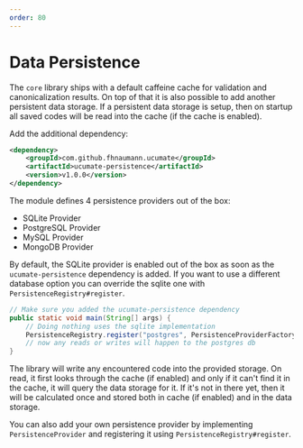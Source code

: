 ```yaml
---
order: 80
---
```

# Data Persistence

The `core` library ships with a default caffeine cache for validation and canonicalization results. On top of that it
is also possible to add another persistent data storage. If a persistent data storage is setup, then on startup all saved
codes will be read into the cache (if the cache is enabled).

Add the additional dependency:

```xml
<dependency>
    <groupId>com.github.fhnaumann.ucumate</groupId>
    <artifactId>ucumate-persistence</artifactId>
    <version>v1.0.0</version>
</dependency>
```

The module defines 4 persistence providers out of the box:

* SQLite Provider
* PostgreSQL Provider
* MySQL Provider
* MongoDB Provider

By default, the SQLite provider is enabled out of the box as soon as the `ucumate-persistence` dependency is added.
If you want to use a different database option you can override the sqlite one with `PersistenceRegistry#register`.

```java
// Make sure you added the ucumate-persistence dependency
public static void main(String[] args) {
    // Doing nothing uses the sqlite implementation
    PersistenceRegistry.register("postgres", PersistenceProviderFactory.createPostgres(jdbcUrl, username, password));
    // now any reads or writes will happen to the postgres db
}
```

The library will write any encountered code
into the provided storage. On read, it first looks through the cache (if enabled) and only if it can't find it in the cache, it will query
the data storage for it. If it's not in there yet, then it will be calculated once and stored both in cache (if enabled)
and in the data storage.

You can also add your own persistence provider by implementing `PersistenceProvider` and registering it using `PersistenceRegistry#register`.
